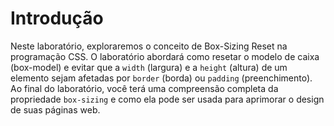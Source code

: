 # Introdução

Neste laboratório, exploraremos o conceito de Box-Sizing Reset na programação CSS. O laboratório abordará como resetar o modelo de caixa (box-model) e evitar que a `width` (largura) e a `height` (altura) de um elemento sejam afetadas por `border` (borda) ou `padding` (preenchimento). Ao final do laboratório, você terá uma compreensão completa da propriedade `box-sizing` e como ela pode ser usada para aprimorar o design de suas páginas web.
